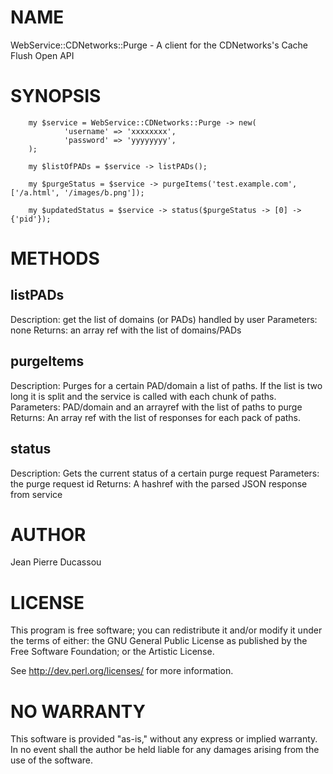# NAME

WebService::CDNetworks::Purge - A client for the CDNetworks's Cache Flush Open API

# SYNOPSIS

        my $service = WebService::CDNetworks::Purge -> new(
                'username' => 'xxxxxxxx',
                'password' => 'yyyyyyyy',
        );

        my $listOfPADs = $service -> listPADs();

        my $purgeStatus = $service -> purgeItems('test.example.com', ['/a.html', '/images/b.png']);

        my $updatedStatus = $service -> status($purgeStatus -> [0] -> {'pid'}); 

# METHODS

## listPADs

Description: get the list of domains (or PADs) handled by user
Parameters: none
Returns: an array ref with the list of domains/PADs

## purgeItems

Description: Purges for a certain PAD/domain a list of paths.
If the list is two long it is split and the service is called with each chunk of paths.
Parameters: PAD/domain and an arrayref with the list of paths to purge
Returns: An array ref with the list of responses for each pack of paths.

## status

Description: Gets the current status of a certain purge request
Parameters: the purge request id
Returns: A hashref with the parsed JSON response from service

# AUTHOR

Jean Pierre Ducassou

# LICENSE

This program is free software; you can redistribute it and/or modify it
under the terms of either: the GNU General Public License as published
by the Free Software Foundation; or the Artistic License.

See http://dev.perl.org/licenses/ for more information.

# NO WARRANTY

This software is provided "as-is," without any express or implied warranty. In no event shall the author be held liable for any damages arising from the use of the software.

